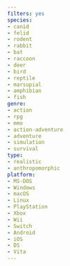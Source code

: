 ```yaml
---
filters: yes
species:
- canid
- felid
- rodent
- rabbit
- bat
- raccoon
- deer
- bird
- reptile
- marsupial
- amphibian
- fish
genre:
- action
- rpg
- mmo
- action-adventure
- adventure
- simulation
- survival
type:
- realistic
- anthropomorphic
platform:
- MS-DOS
- Windows
- macOS
- Linux
- PlayStation
- Xbox
- Wii
- Switch
- Android
- iOS
- DS
- Vita
---
```


